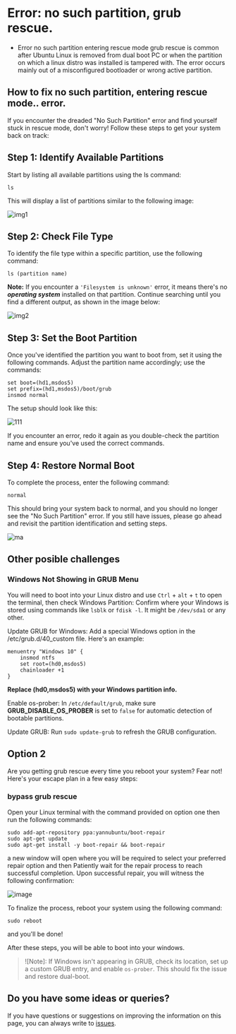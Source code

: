 # Error: no such partition, grub rescue.

- Error no such partition entering rescue mode grub rescue is common after Ubuntu Linux is removed from dual boot PC or when the partition on which a linux distro was installed is tampered with. The error occurs mainly out of a misconfigured bootloader or wrong active partition.

## How to fix no such partition, entering rescue mode.. error.

If you encounter the dreaded "No Such Partition" error and find yourself stuck in rescue mode, don't worry! Follow these steps to get your system back on track:

Step 1: Identify Available Partitions
----------------------------------

Start by listing all available partitions using the ls command:

```
ls
```
This will display a list of partitions similar to the following image:

![img1](https://github.com/the1Riddle/grub-rescue/assets/125451537/18dcf04b-dd09-4e2d-af45-fec99134bd54)

Step 2: Check File Type
------------------------------------

To identify the file type within a specific partition, use the following command:

```
ls (partition name)
```

**Note:** If you encounter a `'Filesystem is unknown'` error, it means there's no ***operating system*** installed on that partition. Continue searching until you find a different output, as shown in the image below:

![img2](https://github.com/the1Riddle/grub-rescue/assets/125451537/e09ec3f0-d16b-4ddd-afb3-5d8fec14d60d)

Step 3: Set the Boot Partition
----------------------------------------

Once you've identified the partition you want to boot from, set it using the following commands. Adjust the partition name accordingly; use the commands:

```
set boot=(hd1,msdos5)
set prefix=(hd1,msdos5)/boot/grub
insmod normal
```
The setup should look like this:

![111](https://github.com/the1Riddle/grub-rescue/assets/125451537/70e1df2d-e004-4c19-8099-555ca8ec236c)

If you encounter an error, redo it again as you double-check the partition name and ensure you've used the correct commands.

Step 4: Restore Normal Boot
------------------------------------------

To complete the process, enter the following command:

```
normal
```
This should bring your system back to normal, and you should no longer see the "No Such Partition" error. If you still have issues, please go ahead and revisit the partition identification and setting steps.

![ma](https://github.com/the1Riddle/grub-rescue/assets/125451537/fea3d6db-df8e-4da6-9982-bb4863df6366)

Other posible challenges
--------------------------------------------

### Windows Not Showing in GRUB Menu

You will need to boot into your Linux distro and use `Ctrl` + `alt` + `t` to open the terminal, then check Windows Partition: Confirm where your Windows is stored using commands like ```lsblk``` or ```fdisk -l```. It might be `/dev/sda1` or any other.

Update GRUB for Windows: Add a special Windows option in the /etc/grub.d/40_custom file. Here's an example:

```
menuentry "Windows 10" {
    insmod ntfs
    set root=(hd0,msdos5)
    chainloader +1
}
```
**Replace (hd0,msdos5) with your Windows partition info.**

Enable os-prober: In `/etc/default/grub`, make sure **GRUB_DISABLE_OS_PROBER** is set to `false` for automatic detection of bootable partitions.

Update GRUB: Run ```sudo update-grub``` to refresh the GRUB configuration.

Option 2
-------------------

Are you getting grub rescue every time you reboot your system? Fear not! Here's your escape plan in a few easy steps:
### bypass grub rescue

Open your Linux terminal with the command provided on option one then run the following commands:

```
sudo add-apt-repository ppa:yannubuntu/boot-repair
sudo apt-get update
sudo apt-get install -y boot-repair && boot-repair
```
a new window will open where you will be required to select your preferred repair option and then Patiently wait for the repair process to reach successful completion.
Upon successful repair, you will witness the following confirmation:

![image](https://github.com/the1Riddle/grub-rescue/assets/125451537/515cfe04-a09c-42ee-8754-a29030491328)

To finalize the process, reboot your system using the following command:
```
sudo reboot
```

and you'll be done!

After these steps, you will be able to boot into your windows.

> ![Note]: If Windows isn't appearing in GRUB, check its location, set up a custom GRUB entry, and enable `os-prober`. This should fix the issue and restore dual-boot.

## Do you have some ideas or queries?

If you have questions or suggestions on improving the information on this page, you can always write to [issues](https://github.com/the1Riddle/grub-rescue/issues).
